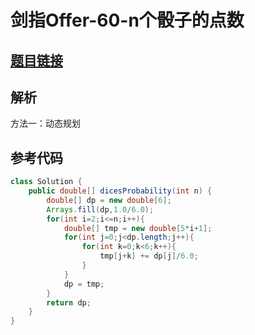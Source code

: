 # 剑指Offer-60-n个骰子的点数

## [题目链接](https://leetcode-cn.com/problems/nge-tou-zi-de-dian-shu-lcof/)

## 解析

方法一：动态规划


## 参考代码
```Java
class Solution {
    public double[] dicesProbability(int n) {
        double[] dp = new double[6];
        Arrays.fill(dp,1.0/6.0);
        for(int i=2;i<=n;i++){
            double[] tmp = new double[5*i+1];
            for(int j=0;j<dp.length;j++){
                for(int k=0;k<6;k++){
                    tmp[j+k] += dp[j]/6.0;
                }
            }
            dp = tmp;
        }
        return dp;
    }
}
```
